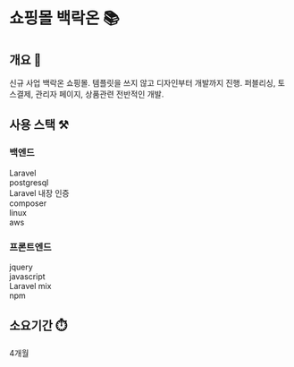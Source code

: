 # 쇼핑몰 백락온 📚

## 개요 📌
신규 사업 백락온 쇼핑몰.
템플릿을 쓰지 않고 디자인부터 개발까지 진행.
퍼블리싱, 토스결제, 관리자 페이지, 상품관련 전반적인 개발.

## 사용 스택 ⚒️

### 백엔드
Laravel<br>
postgresql<br>
Laravel 내장 인증<br>
composer<br>
linux<br>
aws

### 프론트엔드
jquery<br>
javascript<br>
Laravel mix<br>
npm


## 소요기간 ⏱️
4개월
